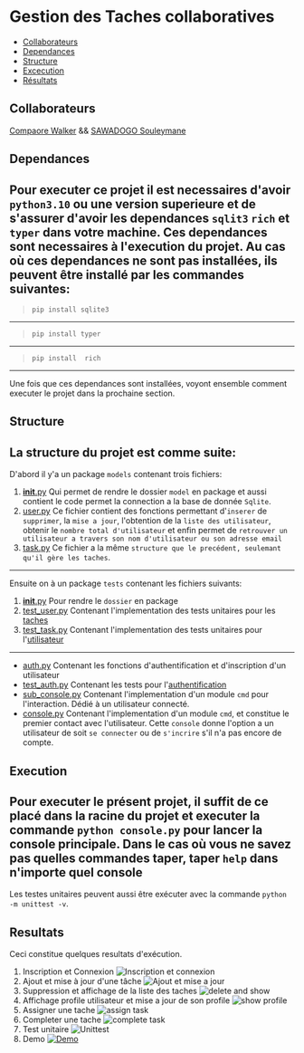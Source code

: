 # Gestion des Taches collaboratives
- [Collaborateurs](#Collaborateurs)
- [Dependances](#Dependances)
- [Structure](#Structure)
- [Excecution](#Execution)
- [Résultats](#Résultats)
## Collaborateurs
[Compaore Walker](https://github.com/WalkerStanislas) &&
[SAWADOGO Souleymane](https://github.com/Soulsaw)
## Dependances
Pour executer ce projet il est necessaires d'avoir ``python3.10`` ou une version superieure et de s'assurer d'avoir les dependances ``sqlit3`` ``rich`` et ``typer`` dans votre machine. Ces dependances sont necessaires à l'execution du projet. Au cas où ces dependances ne sont pas installées, ils peuvent être installé par les commandes suivantes:
---
> ``pip install sqlite3``
---
> ``pip install typer``
---
> ``pip install  rich``
---
Une fois que ces dependances sont installées, voyont ensemble comment executer le projet dans la prochaine section.
## Structure
La structure du projet est comme suite:
---
D'abord il y'a un package ``models`` contenant trois fichiers:
1. [__init__.py](models/__init__.py) Qui permet de rendre le dossier ``model`` en package et aussi contient le code permet la connection a la base de donnée ``Sqlite``.
2. [user.py](models/user.py) Ce fichier contient des fonctions permettant d'`inserer` de `supprimer`, la `mise a jour`, l'obtention de la `liste des utilisateur`, obtenir le `nombre total d'utilisateur` et enfin permet de `retrouver un utilisateur a travers son nom d'utilisateur ou son adresse email`
3. [task.py](models/task.py) Ce fichier a la même `structure que le precédent, seulemant qu'il gère les taches`.
---
Ensuite on à un package `tests` contenant les fichiers suivants:
1. [__init__.py](tests/__init__.py) Pour rendre le `dossier` en package
2. [test_user.py](tests/test_models/test_task.py) Contenant l'implementation des tests unitaires pour les [taches](models/task.py)
3. [test_task.py](tests/test_models/test_user.py) Contenant l'implementation des tests unitaires pour l'[utilisateur](models/user.py)
---
- [auth.py](auth.py) Contenant les fonctions d'authentification et d'inscription d'un utilisateur
- [test_auth.py](test_auth.py) Contenant les tests pour l'[authentification](auth.py)
- [sub_console.py](sub_console.py) Contenant l'implementation d'un module `cmd` pour l'interaction. Dédié à un utilisateur connecté.
- [console.py](console.py) Contenant l'implementation d'un module `cmd`, et constitue le premier contact avec l'utilisateur. Cette ``console`` donne l'option a un utilisateur de soit `se connecter` ou de `s'incrire` s'il n'a pas encore de compte.
## Execution
Pour executer le présent projet, il suffit de ce placé dans la racine du projet et executer la commande ``python console.py`` pour lancer la console principale.
Dans le cas où vous ne savez pas quelles commandes taper, taper `help` dans n'importe quel console
---
Les testes unitaires peuvent aussi être exécuter avec la commande `python -m unittest -v`.
## Resultats
Ceci constitue quelques resultats d'exécution.
1. Inscription et Connexion
![Inscription et connexion](res/signin_login.png "Inscription")
2. Ajout et mise à jour d'une tâche
![Ajout et mise a jour](res/add_update.png "Ajout et mise a jour")
3. Suppression et affichage de la liste des taches
![delete and show](res/show_delete.png "Delete and show")
4. Affichage profile utilisateur et mise a jour de son profile
![show profile](res/profils_update.png "Voir profile")
5. Assigner une tache
![assign task](res/complete_statistique.png "assigner une tache")
8. Completer une tache
![complete task](res/complete_statistique.png "Completer une tache")
9. Test unitaire
![Unittest](res/unittests.png "Test Unitaire")
10. Demo
[![Demo](res/signin_login.png "Inscription")](https://youtu.be/YknXutXMa40 "Video demo d'execution")
